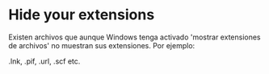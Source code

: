 # Hide your extensions

Existen archivos que aunque Windows tenga activado 'mostrar extensiones de archivos' no muestran sus extensiones.
Por ejemplo:

.lnk, .pif, .url, .scf etc.

